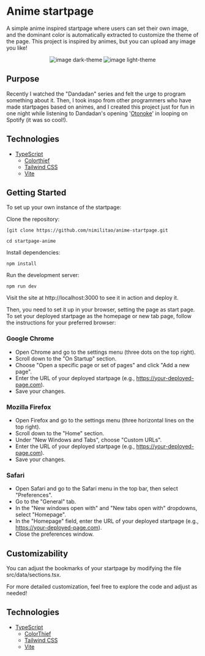 # Anime startpage
A simple anime inspired startpage where users can set their own image, and the dominant color is automatically extracted to customize the theme of the page. This project is inspired by animes, but you can upload any image you like!

<div align="center">
  <img alt="image dark-theme" src="https://github.com/user-attachments/assets/78925e46-2181-4c15-a32b-c7119f8fab8c">
  <img alt="image light-theme" src="https://github.com/user-attachments/assets/4f219dfe-dab6-4894-aef9-01fdce285e2e">
</div>

## Purpose
Recently I watched the "Dandadan" series and felt the urge to program something about it. Then, I took inspo from other programmers who have made startpages based on animes, and I created this project just for fun in one night while listening to Dandadan's opening '[Otonoke](https://www.youtube.com/watch?v=tf9vUQgg1b4&ab_channel=CrunchyrollBrasil)' in looping on Spotify (it was so cool!).

## Technologies
- [TypeScript](https://www.typescriptlang.org/)
  - [Colorthief](https://lokeshdhakar.com/projects/color-thief/)
  - [Tailwind CSS](https://tailwindcss.com/)
  - [Vite](https://vitejs.dev/)

## Getting Started

To set up your own instance of the startpage:

Clone the repository:
```
[git clone https://github.com/nimilitao/anime-startpage.git

cd startpage-anime
```

Install dependencies:
```
npm install
```

Run the development server:
```
npm run dev
```

Visit the site at http://localhost:3000 to see it in action and deploy it.

Then, you need to set it up in your browser, setting the page as start page. To set your deployed startpage as the homepage or new tab page, follow the instructions for your preferred browser:

### Google Chrome
- Open Chrome and go to the settings menu (three dots on the top right).
- Scroll down to the "On Startup" section.
- Choose "Open a specific page or set of pages" and click "Add a new page".
- Enter the URL of your deployed startpage (e.g., https://your-deployed-page.com).
- Save your changes.

### Mozilla Firefox
- Open Firefox and go to the settings menu (three horizontal lines on the top right).
- Scroll down to the "Home" section.
- Under "New Windows and Tabs", choose "Custom URLs".
- Enter the URL of your deployed startpage (e.g., https://your-deployed-page.com).
- Save your changes.

### Safari
- Open Safari and go to the Safari menu in the top bar, then select "Preferences".
- Go to the "General" tab.
- In the "New windows open with" and "New tabs open with" dropdowns, select "Homepage".
- In the "Homepage" field, enter the URL of your deployed startpage (e.g., https://your-deployed-page.com).
- Close the preferences window.

## Customizability
You can adjust the bookmarks of your startpage by modifying the file src/data/sections.tsx.

For more detailed customization, feel free to explore the code and adjust as needed!

## Technologies
- [TypeScript](https://www.typescriptlang.org/)
  - [ColorThief](https://lokeshdhakar.com/projects/color-thief/)
  - [Tailwind CSS](https://tailwindcss.com/)
  - [Vite](https://vitejs.dev/)

